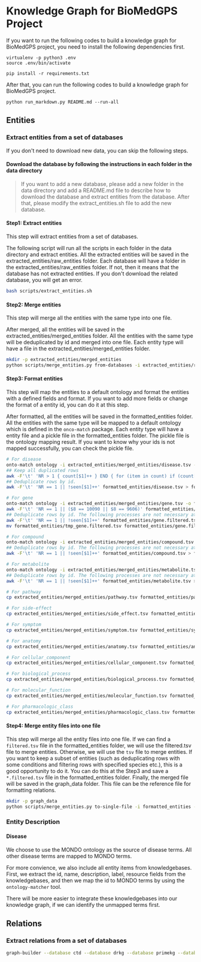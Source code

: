 # Knowledge Graph for BioMedGPS Project

If you want to run the following codes to build a knowledge graph for BioMedGPS project, you need to install the following dependencies first.

```
virtualenv -p python3 .env
source .env/bin/activate

pip install -r requirements.txt
```

After that, you can run the following codes to build a knowledge graph for BioMedGPS project.

```
python run_markdown.py README.md --run-all
```

## Entities
### Extract entities from a set of databases

If you don't need to download new data, you can skip the following steps.

#### Download the database by following the instructions in each folder in the data directory

> If you want to add a new database, please add a new folder in the data directory and add a README.md file to describe how to download the database and extract entities from the database. After that, please modify the extract_entities.sh file to add the new database.

#### Step1: Extract entities

This step will extract entities from a set of databases. 

The following script will run all the scripts in each folder in the data directory and extract entities. All the extracted entities will be saved in the extracted_entities/raw_entities folder. Each database will have a folder in the extracted_entities/raw_entities folder. If not, then it means that the database has not extracted entities. If you don't download the related database, you will get an error.

```bash
bash scripts/extract_entities.sh
```

#### Step2: Merge entities

This step will merge all the entities with the same type into one file.

After merged, all the entities will be saved in the extracted_entities/merged_entities folder. All the entities with the same type will be deduplicated by id and merged into one file. Each entity type will have a file in the extracted_entities/merged_entities folder.

```bash
mkdir -p extracted_entities/merged_entities
python scripts/merge_entities.py from-databases -i extracted_entities/raw_entities -o extracted_entities/merged_entities
```

#### Step3: Format entities

This step will map the entities to a default ontology and format the entities with a defined fields and format. If you want to add more fields or change the format of a entity id, you can do it at this step.

After formatted, all the entities will be saved in the formatted_entities folder. All the entities with the same type will be mapped to a default ontology which is defined in the `onco-match` package. Each entity type will have a entity file and a pickle file in the formatted_entities folder. The pickle file is the ontology mapping result. If you want to know why your ids is not mapped successfully, you can check the pickle file.

```bash
# For disease
onto-match ontology -i extracted_entities/merged_entities/disease.tsv -o formatted_entities/disease.tsv -O disease
## Keep all duplicated rows
awk -F'\t' 'NR > 1 { count[$1]++ } END { for (item in count) if (count[item] > 1) print item }' formatted_entities/disease.tsv > formatted_entities/disease.duplicated.tsv
## Deduplicate rows by id.
awk -F'\t' 'NR == 1 || !seen[$1]++' formatted_entities/disease.tsv > formatted_entities/disease.filtered.tsv

# For gene
onto-match ontology -i extracted_entities/merged_entities/gene.tsv -o formatted_entities/gene.tsv -O gene -s 5 -b 500
awk -F'\t' 'NR == 1 || ($8 == 10090 || $8 == 9606)' formatted_entities/gene.tsv > formatted_entities/gene.filtered.tsv
## Deduplicate rows by id. The following processes are not necessary at most time.
awk -F'\t' 'NR == 1 || !seen[$1]++' formatted_entities/gene.filtered.tsv > formatted_entities/tmp_gene.filtered.tsv
mv formatted_entities/tmp_gene.filtered.tsv formatted_entities/gene.filtered.tsv

# For compound
onto-match ontology -i extracted_entities/merged_entities/compound.tsv -o formatted_entities/compound.tsv -O compound -s 5 -b 500
## Deduplicate rows by id. The following processes are not necessary at most time.
awk -F'\t' 'NR == 1 || !seen[$1]++' formatted_entities/compound.tsv > formatted_entities/compound.filtered.tsv

# For metabolite
onto-match ontology -i extracted_entities/merged_entities/metabolite.tsv -o formatted_entities/metabolite.tsv -O metabolite -s 5 -b 500
## Deduplicate rows by id. The following processes are not necessary at most time.
awk -F'\t' 'NR == 1 || !seen[$1]++' formatted_entities/metabolite.tsv > formatted_entities/metabolite.filtered.tsv

# For pathway
cp extracted_entities/merged_entities/pathway.tsv formatted_entities/pathway.tsv

# For side-effect
cp extracted_entities/merged_entities/side_effect.tsv formatted_entities/side_effect.tsv

# For symptom
cp extracted_entities/merged_entities/symptom.tsv formatted_entities/symptom.tsv

# For anatomy
cp extracted_entities/merged_entities/anatomy.tsv formatted_entities/anatomy.tsv

# For cellular_component
cp extracted_entities/merged_entities/cellular_component.tsv formatted_entities/cellular_component.tsv

# For biological_process
cp extracted_entities/merged_entities/biological_process.tsv formatted_entities/biological_process.tsv

# For molecular_function
cp extracted_entities/merged_entities/molecular_function.tsv formatted_entities/molecular_function.tsv

# For pharmacologic_class
cp extracted_entities/merged_entities/pharmacologic_class.tsv formatted_entities/pharmacologic_class.tsv
```

#### Step4: Merge entity files into one file

This step will merge all the entity files into one file. If we can find a `filtered.tsv` file in the formatted_entities folder, we will use the filtered.tsv file to merge entities. Otherwise, we will use the `tsv` file to merge entities. If you want to keep a subset of entities (such as deduplicating rows with some conditions and filtering rows with specified species etc.), this is a good opportunity to do it. You can do this at the Step3 and save a `*.filtered.tsv` file in the formatted_entities folder. Finally, the merged file will be saved in the graph_data folder. This file can be the reference file for formatting relations.

```bash
mkdir -p graph_data
python scripts/merge_entities.py to-single-file -i formatted_entities -o graph_data/entities.tsv
```

### Entity Description
#### Disease

We choose to use the MONDO ontology as the source of disease terms. All other disease terms are mapped to MONDO terms.

For more convience, we also include all entity items from knowledgebases. First, we extract the id, name, description, label, resource fields from the knowledgebases, and then we map the id to MONDO terms by using the `ontology-matcher` tool.

There will be more easier to integrate these knowledgebases into our knowledge graph, if we can identify the unmapped terms first.

## Relations

### Extract relations from a set of databases

```bash
graph-builder --database ctd --database drkg --database primekg --database hsdn -d ./graph_data/relations -o ./graph_data/formatted_relations -f ./graph_data/entities.tsv -n 20 --download --skip -l ./graph_data/log.txt --debug
```